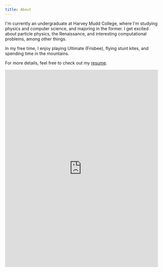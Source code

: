```yaml
---
title: About
---
```

I'm currently an undergraduate at Harvey Mudd College,
where I'm studying physics and computer science, and
majoring in the former. I get excited about particle physics,
the Renaissance, and interesting computational problems,
among other things.

In my free time, I enjoy playing Ultimate (Frisbee),
flying stunt kites, and spending time in the mountains.

For more details, feel free to check out my [resume](/resume.pdf "Resume").

<iframe src='http://cdn.knightlab.com/libs/timeline/latest/embed/index.html?source=0AllmOWpXf0tWdHpHdGFjSEo3TTNoOG9jOUppenpiclE#gid&font=Bevan-PotanoSans&maptype=toner&lang=en&height=650' width='100%' height='650' frameborder='0'></iframe>
